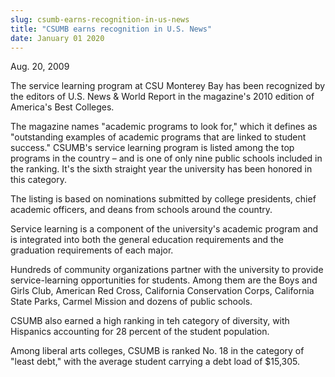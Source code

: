 ```yaml
---
slug: csumb-earns-recognition-in-us-news
title: "CSUMB earns recognition in U.S. News"
date: January 01 2020
---
```


 
<p>Aug. 20, 2009</p>
<p>
  The service learning program at CSU Monterey Bay has been recognized by the
  editors of U.S. News &amp; World Report in the magazine's 2010 edition of
  America's Best Colleges.
</p>
<p>
  The magazine names "academic programs to look for," which it defines as
  "outstanding examples of academic programs that are linked to student
  success." CSUMB's service learning program is listed among the top programs in
  the country – and is one of only nine public schools included in the ranking.
  It's the sixth straight year the university has been honored in this category.
</p>
<p>
  The listing is based on nominations submitted by college presidents, chief
  academic officers, and deans from schools around the country.
</p>
<p>
  Service learning is a component of the university's academic program and is
  integrated into both the general education requirements and the graduation
  requirements of each major.
</p>
<p>
  Hundreds of community organizations partner with the university to provide
  service-learning opportunities for students. Among them are the Boys and Girls
  Club, American Red Cross, California Conservation Corps, California State
  Parks, Carmel Mission and dozens of public schools.
</p>
<p>
  CSUMB also earned a high ranking in teh category of diversity, with Hispanics
  accounting for 28 percent of the student population.
</p>
<p>
  Among liberal arts colleges, CSUMB is ranked No. 18 in the category of "least
  debt," with the average student carrying a debt load of $15,305.
</p>
<p></p>
<p></p>
<p><strong> </strong></p>
<p><strong> </strong></p>
<p><strong> </strong></p>
<p><strong> </strong></p>
<p><strong> </strong></p>
 
